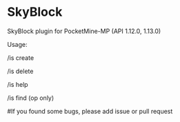 # SkyBlock
SkyBlock plugin for PocketMine-MP (API 1.12.0, 1.13.0)
 
Usage: 

/is create

/is delete

/is help

/is find (op only)


#If you found some bugs, please add issue or pull request
 
